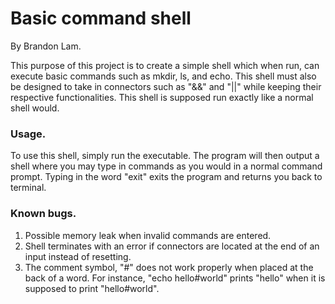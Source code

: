 # Basic command shell

By Brandon Lam.

This purpose of this project is to create a simple shell which when run, can 
execute basic commands such as mkdir, ls, and echo.  This shell must also be
designed to take in connectors such as "&&" and "||" while keeping their 
respective functionalities.  This shell is supposed run exactly like a normal
shell would.

### Usage.

To use this shell, simply run the executable.  The program will then output 
a shell where you may type in commands as you would in a normal command prompt.
Typing in the word "exit" exits the program and returns you back to terminal.

### Known bugs.

1.  Possible memory leak when invalid commands are entered.
2.  Shell terminates with an error if connectors are located at the end of an 
input instead of resetting.
3.  The comment symbol, "#" does not work properly when placed at the back of
a word.  For instance, "echo hello#world" prints "hello" when it is supposed
to print "hello#world".

